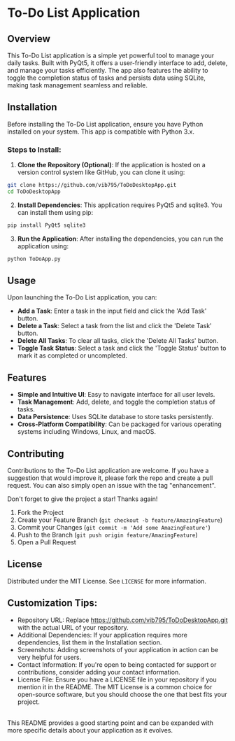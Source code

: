 # To-Do List Application

## Overview
This To-Do List application is a simple yet powerful tool to manage your daily tasks. Built with PyQt5, it offers a user-friendly interface to add, delete, and manage your tasks efficiently. The app also features the ability to toggle the completion status of tasks and persists data using SQLite, making task management seamless and reliable.

## Installation

Before installing the To-Do List application, ensure you have Python installed on your system. This app is compatible with Python 3.x.

### Steps to Install:

1. **Clone the Repository (Optional)**:
   If the application is hosted on a version control system like GitHub, you can clone it using:
```bash
git clone https://github.com/vib795/ToDoDesktopApp.git
cd ToDoDesktopApp
```

2. **Install Dependencies**:
This application requires PyQt5 and sqlite3. You can install them using pip:
```bash
pip install PyQt5 sqlite3
```

3. **Run the Application**:
After installing the dependencies, you can run the application using:
```bash
python ToDoApp.py
```


## Usage

Upon launching the To-Do List application, you can:

- **Add a Task**: Enter a task in the input field and click the 'Add Task' button.
- **Delete a Task**: Select a task from the list and click the 'Delete Task' button.
- **Delete All Tasks**: To clear all tasks, click the 'Delete All Tasks' button.
- **Toggle Task Status**: Select a task and click the 'Toggle Status' button to mark it as completed or uncompleted.

## Features

- **Simple and Intuitive UI**: Easy to navigate interface for all user levels.
- **Task Management**: Add, delete, and toggle the completion status of tasks.
- **Data Persistence**: Uses SQLite database to store tasks persistently.
- **Cross-Platform Compatibility**: Can be packaged for various operating systems including Windows, Linux, and macOS.

## Contributing

Contributions to the To-Do List application are welcome. If you have a suggestion that would improve it, please fork the repo and create a pull request. You can also simply open an issue with the tag "enhancement".

Don't forget to give the project a star! Thanks again!

1. Fork the Project
2. Create your Feature Branch (`git checkout -b feature/AmazingFeature`)
3. Commit your Changes (`git commit -m 'Add some AmazingFeature'`)
4. Push to the Branch (`git push origin feature/AmazingFeature`)
5. Open a Pull Request

## License

Distributed under the MIT License. See `LICENSE` for more information.

## **Customization Tips:**
- Repository URL: Replace https://github.com/vib795/ToDoDesktopApp.git with the actual URL of your repository.
- Additional Dependencies: If your application requires more dependencies, list them in the Installation section.
- Screenshots: Adding screenshots of your application in action can be very helpful for users.
- Contact Information: If you're open to being contacted for support or contributions, consider adding your contact information.
- License File: Ensure you have a LICENSE file in your repository if you mention it in the README. The MIT License is a common choice for open-source software, but you should choose the one that best fits your project.

<br/>This README provides a good starting point and can be expanded with more specific details about your application as it evolves.






